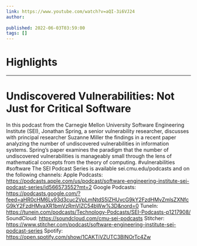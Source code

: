 ```yaml
---
link: https://www.youtube.com/watch?v=aQI-3i6VJ24
author: 
   
published: 2022-06-03T03:59:00
tags: []
---
```

# Highlights


---
# Undiscovered Vulnerabilities: Not Just for Critical Software
In this podcast from the Carnegie Mellon University Software Engineering Institute (SEI), Jonathan Spring, a senior vulnerability researcher, discusses with principal researcher Suzanne Miller the findings in a recent paper analyzing the number of undiscovered vulnerabilities in information systems. Spring’s paper examines the paradigm that the number of undiscovered vulnerabilities is manageably small through the lens of mathematical concepts from the theory of computing. #vulnerabilities #software The SEI Podcast Series is available sei.cmu.edu/podcasts and on the following channels: Apple Podcasts: https://podcasts.apple.com/us/podcast/software-engineering-institute-sei-podcast-series/id566573552?mt=2 Google Podcasts: https://podcasts.google.com/?feed=aHR0cHM6Ly93d3cuc2VpLmNtdS5lZHUvcG9kY2FzdHMvZmlsZXNfcG9kY2FzdHMvaXR1bmVzRmVlZC54bWw%3D&nord=0 TuneIn: https://tunein.com/podcasts/Technology-Podcasts/SEI-Podcasts-p1217908/ SoundCloud: https://soundcloud.com/cmu-sei-podcasts Stitcher: https://www.stitcher.com/podcast/software-engineering-institute-sei-podcast-series Spotify: https://open.spotify.com/show/1CAKTiVZUTC3BlNOrTc4Zw